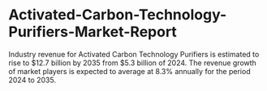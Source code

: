 # Activated-Carbon-Technology-Purifiers-Market-Report
Industry revenue for Activated Carbon Technology Purifiers is estimated to rise to $12.7 billion by 2035 from $5.3 billion of 2024. The revenue growth of market players is expected to average at 8.3% annually for the period 2024 to 2035.

